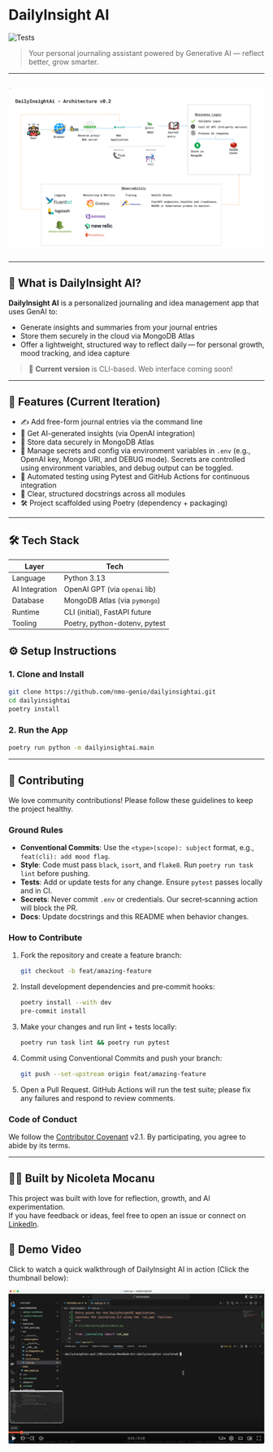 # DailyInsight AI

![Tests](https://github.com/nmo-genio/dailyinsightai/actions/workflows/python-tests.yml/badge.svg)

> Your personal journaling assistant powered by Generative AI — reflect better, grow smarter.

---

## ![Architecture](./resources/DailyInsightAIArchitecture.png)

---

## 🧠 What is DailyInsight AI?

**DailyInsight AI** is a personalized journaling and idea management app that uses GenAI to:
- Generate insights and summaries from your journal entries
- Store them securely in the cloud via MongoDB Atlas
- Offer a lightweight, structured way to reflect daily — for personal growth, mood tracking, and idea capture

> 🧪 **Current version** is CLI-based. Web interface coming soon!

---

## 🚀 Features (Current Iteration)

- ✍️ Add free-form journal entries via the command line
- 🧠 Get AI-generated insights (via OpenAI integration)
- 💾 Store data securely in MongoDB Atlas
- 🔐 Manage secrets and config via environment variables in `.env` (e.g., OpenAI key, Mongo URI, and DEBUG mode). Secrets are controlled using environment variables, and debug output can be toggled.
- 🧪 Automated testing using Pytest and GitHub Actions for continuous integration
- 📝 Clear, structured docstrings across all modules
- 🛠️ Project scaffolded using Poetry (dependency + packaging)

---

## 🛠️ Tech Stack

| Layer         | Tech                          |
|---------------|-------------------------------|
| Language      | Python 3.13                   |
| AI Integration| OpenAI GPT (via `openai` lib) |
| Database      | MongoDB Atlas (via `pymongo`) |
| Runtime       | CLI (initial), FastAPI future |
| Tooling       | Poetry, python-dotenv, pytest |


## ⚙️ Setup Instructions

### 1. Clone and Install

```bash
git clone https://github.com/nmo-genio/dailyinsightai.git
cd dailyinsightai
poetry install
```

### 2. Run the App

```bash
poetry run python -m dailyinsightai.main
```

---

## 🤝 Contributing

We love community contributions! Please follow these guidelines to keep the project healthy.

### Ground Rules

- **Conventional Commits**: Use the `<type>(scope): subject` format, e.g., `feat(cli): add mood flag`.
- **Style**: Code must pass `black`, `isort`, and `flake8`. Run `poetry run task lint` before pushing.
- **Tests**: Add or update tests for any change. Ensure `pytest` passes locally and in CI.
- **Secrets**: Never commit `.env` or credentials. Our secret‑scanning action will block the PR.
- **Docs**: Update docstrings and this README when behavior changes.

### How to Contribute

1. Fork the repository and create a feature branch:

   ```bash
   git checkout -b feat/amazing-feature
   ```

2. Install development dependencies and pre‑commit hooks:

   ```bash
   poetry install --with dev
   pre-commit install
   ```

3. Make your changes and run lint + tests locally:

   ```bash
   poetry run task lint && poetry run pytest
   ```

4. Commit using Conventional Commits and push your branch:

   ```bash
   git push --set-upstream origin feat/amazing-feature
   ```

5. Open a Pull Request. GitHub Actions will run the test suite; please fix any failures and respond to review comments.

### Code of Conduct

We follow the [Contributor Covenant](https://www.contributor-covenant.org/) v2.1. By participating, you agree to abide by its terms.

---

## 👩‍💻 Built by Nicoleta Mocanu

This project was built with love for reflection, growth, and AI experimentation.  
If you have feedback or ideas, feel free to open an issue or connect on [LinkedIn](https://www.linkedin.com/in/nicoletamocanu/).

## 🎥 Demo Video

Click to watch a quick walkthrough of DailyInsight AI in action (Click the thumbnail below):

[![Watch the video walkthrough](./resources/loom-thumbnail.png)](https://www.loom.com/share/23bdbb05d9a248b7b26a34c1b20ed88b)
